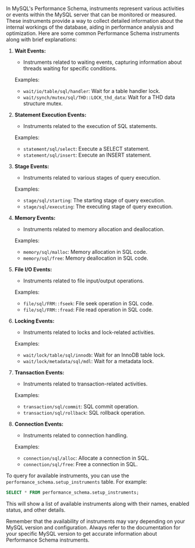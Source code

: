 In MySQL's Performance Schema, instruments represent various activities or events within the MySQL server that can be monitored or measured. These instruments provide a way to collect detailed information about the internal workings of the database, aiding in performance analysis and optimization. Here are some common Performance Schema instruments along with brief explanations:

1. **Wait Events:**
   - Instruments related to waiting events, capturing information about threads waiting for specific conditions.

   Examples:
   - `wait/io/table/sql/handler`: Wait for a table handler lock.
   - `wait/synch/mutex/sql/THD::LOCK_thd_data`: Wait for a THD data structure mutex.

2. **Statement Execution Events:**
   - Instruments related to the execution of SQL statements.

   Examples:
   - `statement/sql/select`: Execute a SELECT statement.
   - `statement/sql/insert`: Execute an INSERT statement.

3. **Stage Events:**
   - Instruments related to various stages of query execution.

   Examples:
   - `stage/sql/starting`: The starting stage of query execution.
   - `stage/sql/executing`: The executing stage of query execution.

4. **Memory Events:**
   - Instruments related to memory allocation and deallocation.

   Examples:
   - `memory/sql/malloc`: Memory allocation in SQL code.
   - `memory/sql/free`: Memory deallocation in SQL code.

5. **File I/O Events:**
   - Instruments related to file input/output operations.

   Examples:
   - `file/sql/FRM::fseek`: File seek operation in SQL code.
   - `file/sql/FRM::fread`: File read operation in SQL code.

6. **Locking Events:**
   - Instruments related to locks and lock-related activities.

   Examples:
   - `wait/lock/table/sql/innodb`: Wait for an InnoDB table lock.
   - `wait/lock/metadata/sql/mdl`: Wait for a metadata lock.

7. **Transaction Events:**
   - Instruments related to transaction-related activities.

   Examples:
   - `transaction/sql/commit`: SQL commit operation.
   - `transaction/sql/rollback`: SQL rollback operation.

8. **Connection Events:**
   - Instruments related to connection handling.

   Examples:
   - `connection/sql/alloc`: Allocate a connection in SQL.
   - `connection/sql/free`: Free a connection in SQL.

To query for available instruments, you can use the `performance_schema.setup_instruments` table. For example:

```sql
SELECT * FROM performance_schema.setup_instruments;
```

This will show a list of available instruments along with their names, enabled status, and other details.

Remember that the availability of instruments may vary depending on your MySQL version and configuration. Always refer to the documentation for your specific MySQL version to get accurate information about Performance Schema instruments.